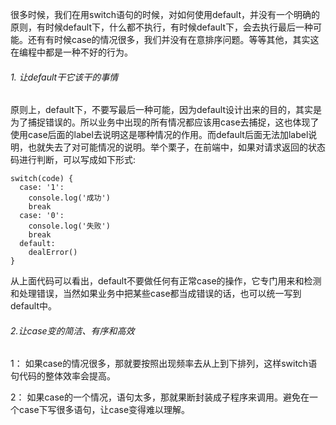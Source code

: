 很多时候，我们在用switch语句的时候，对如何使用default，并没有一个明确的原则，有时候default下，什么都不执行，有时候default下，会去执行最后一种可能。还有有时候case的情况很多，我们并没有在意排序问题。等等其他，其实这在编程中都是一种不好的行为。

###### 1. 让default干它该干的事情
 

原则上，default下，不要写最后一种可能，因为default设计出来的目的，其实是为了捕捉错误的。所以业务中出现的所有情况都应该用case去捕捉，这也体现了使用case后面的label去说明这是哪种情况的作用。而default后面无法加label说明，也就失去了对可能情况的说明。举个栗子，在前端中，如果对请求返回的状态码进行判断，可以写成如下形式:


```
switch(code) {
  case: '1':
    console.log('成功')
    break
  case: '0':
    console.log('失败')
    break
  default:
    dealError()
}

```
从上面代码可以看出，default不要做任何有正常case的操作，它专门用来和检测和处理错误，当然如果业务中把某些case都当成错误的话，也可以统一写到default中。

###### 2.让case变的简洁、有序和高效
1： 如果case的情况很多，那就要按照出现频率去从上到下排列，这样switch语句代码的整体效率会提高。

2： 如果case的一个情况，语句太多，那就果断封装成子程序来调用。避免在一个case下写很多语句，让case变得难以理解。